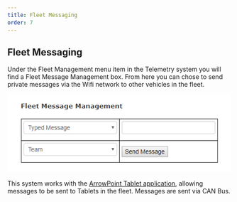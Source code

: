 ```yaml
---
title: Fleet Messaging
order: 7
---
```


## Fleet Messaging

Under the Fleet Management menu item in the Telemetry system you will find a Fleet Message Management box.  From here you can chose to send private messages via the Wifi network to other vehicles in the fleet.

![Example of the Fleet Messaging system](images/telemetry_fleetmessage.png)

This system works with the [ArrowPoint Tablet application](../ArrowPoint_Tablet/Overview.md), allowing messages to be sent to Tablets in the fleet.  Messages are sent via CAN Bus.

